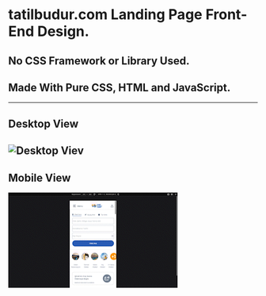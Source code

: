 
# tatilbudur.com Landing Page Front-End Design.

## No CSS Framework or Library Used. 
## Made With Pure CSS, HTML and JavaScript.
---

Desktop View
---
![Desktop Viev](desktopgif.gif)
---
Mobile View
---
![Mobile View](mobilegif.gif) 
